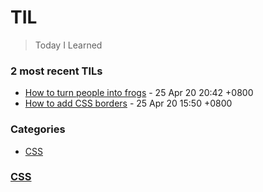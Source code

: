 # TIL
> Today I Learned

### 2 most recent TILs

- [How to turn people into frogs](Magic/turn-people-into-frogs.md) - 25 Apr 20 20:42 +0800
- [How to add CSS borders](CSS/how-to-add-borders.md) - 25 Apr 20 15:50 +0800

### Categories

- [CSS](#css)

### [CSS](#css)
